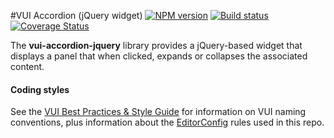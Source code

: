 #VUI Accordion (jQuery widget)
[![NPM version][npm-image]][npm-url]
[![Build status][ci-image]][ci-url]
[![Coverage Status][coverage-image]][coverage-url]

The **vui-accordion-jquery** library provides a jQuery-based widget that displays a panel that when clicked, expands or collapses the associated content.

#### Coding styles
See the [VUI Best Practices & Style Guide](https://github.com/Brightspace/valence-ui-docs/wiki/Best-Practices-&-Style-Guide) for information on VUI naming conventions, plus information about the [EditorConfig](http://editorconfig.org) rules used in this repo.

[npm-url]: https://npmjs.org/package/vui-accordion-jquery
[npm-image]: https://img.shields.io/npm/v/vui-accordion-jquery.svg
[ci-image]: https://travis-ci.org/Brightspace/valence-ui-accordion-jquery.svg?branch=master
[ci-url]: https://travis-ci.org/Brightspace/valence-ui-accordion-jquery
[coverage-image]: https://img.shields.io/coveralls/Brightspace/valence-ui-accordion-jquery.svg
[coverage-url]: https://coveralls.io/r/Brightspace/valence-ui-accordion-jquery?branch=master
